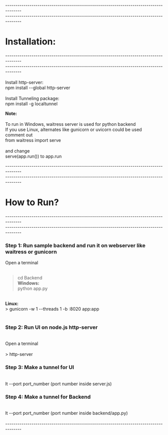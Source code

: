 --------------------------------------------------------------------------------------<br>
--------------------------------------------------------------------------------------<br>
# Installation:<br>
--------------------------------------------------------------------------------------<br>
--------------------------------------------------------------------------------------<br>
<br>
Install http-server:<br>
npm install --global http-server<br>
<br>
Install Tunneling package:<br>
npm install -g localtunnel<br>

<b>Note:</b><br>
<br>
To run in Windows, waitress server is used for python backend<br>
If you use Linux, alternates like gunicorn or uvicorn could be used<br>
comment out <br>
from waitress import serve<br>
<br>
and change <br>
serve(app.run()) to app.run<br>

--------------------------------------------------------------------------------------<br>
--------------------------------------------------------------------------------------<br>
# How to Run?<br>
--------------------------------------------------------------------------------------<br>
--------------------------------------------------------------------------------------<br>

### Step 1: Run sample backend and run it on webserver like waitress or gunicorn <br>

Open a terminal <br>
<br>
>cd Backend<br>
<b>Windows:</b><br>
> python app.py<br>
<br>
<b>Linux:</b><br>
> gunicorn -w 1 --threads 1 -b :8020 app:app<br>
<br>

### Step 2:  Run UI on node.js http-server <br>
<br>
Open a terminal<br>
<br>
> http-server<br>

### Step 3:  Make a tunnel for UI<br>
<br>
lt --port port_number (port number inside server.js)<br>

### Step 4:  Make a tunnel for Backend<br>
<br>
lt --port port_number (port number inside backend/app.py)<br>
<br>
--------------------------------------------------------------------------------------<br>


